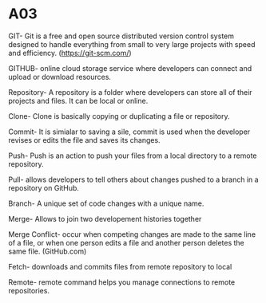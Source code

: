 # A03
GIT- Git is a free and open source distributed version control system designed to 
handle everything from small to very large projects with speed and efficiency. (https://git-scm.com/)

GITHUB- online cloud storage service where developers can connect and upload or download resources.

Repository- A repository is a folder where developers can store all of their projects and files. 
It can be local or online.

Clone- Clone is basically copying or duplicating a file or repository.

Commit- It is simialar to saving a sile, commit is used when the developer revises or edits the file
and saves its changes.

Push- Push is an action to push your files from a local directory to a remote repository.

Pull- allows developers to tell others about changes pushed to a branch in a repository on GitHub.

Branch- A unique set of code changes with a unique name.

Merge- Allows to join two developement histories together

Merge Conflict- occur when competing changes are made to the same line of a file, 
or when one person edits a file and another person deletes the same file. (GitHub.com)

Fetch- downloads and commits files from remote repository to local

Remote- remote command helps you manage connections to remote repositories.
